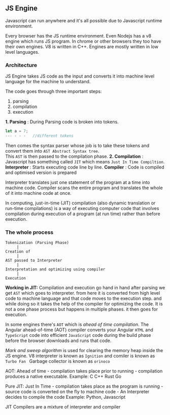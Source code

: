 ## JS Engine

Javascript can run anywhere and it's all possible due to Javascript runtime environment. 
[](../../images/cor-js-06.png)

Every browser has the JS runtime environment. Even Nodejs has a v8 engine which runs JS program. In chrome or other browsers they too have their own engines. V8 is written in C++. Engines are mostly written in low level languages. 

### Architecture

JS Engine takes JS code as the input and converts it into machine level language for the machine to understand. 

The code goes through three important steps: 
1. parsing
2. compilation 
3. execution

**1. Parsing** : During Parsing code is broken into tokens. 
```js
let a = 7;
--- - - -   //different tokens
```
Then comes the syntax parser whose job is to take these tokens and convert them into ``AST Abstract Syntax tree``.  
[](../../images/core-j-07.png)
This ``AST`` is then passed to the compilation phase. 
**2. Compilation** : 
Javascript has something called ``JIT`` which means ``Just In Time Compiltion``. 
  **Interpreter** : Starts executing code line by line. 
  **Compiler** : Code is compiled and optimised version is prepared 

Interpreter translates just one statement of the program at a time into machine code. Compiler scans the entire program and translates the whole of it into machine code at once.

In computing, just-in-time (JIT) compilation (also dynamic translation or run-time compilations) is a way of executing computer code that involves compilation during execution of a program (at run time) rather than before execution.

### The whole process
```
Tokenization (Parsing Phase)
     |
Creation of 
     | 
AST passed to Interpreter 
     |
Interpretation and optimizing using compiler 
     |
Execution
```
**Working in JIT:**
Compilation and execution go hand in hand after parsing we get ``AST`` which goes to interpreter. from here it is converted from high level code to machine language and that code moves to the execution step. and while doing so it takes the help of the compiler for optimizing the code. It is not a one phase process but happens in multiple phases. it then goes for execution. 

In some engines there's ``AOT`` which is _ahead of time compilation_. The Angular ahead-of-time (AOT) compiler converts your Angular ``HTML`` and ``TypeScript`` code into efficient ``JavaScript`` code during the build phase before the browser downloads and runs that code. 

_Mark and sweep algorithm_ is used for clearing the memory heap inside the JS engine. 
V8 interpreter is known as ``Ignition``
and comiler is known as ``Turbo Fan ``
Garbage collector is known as ``orinoco``
[](../../images/core-js-08.png)

AOT: Ahead of time 
    - compilation takes place prior to running
    - compilation produces a native executable.
    Example: C  C++ Rust Go

Pure JIT: Just In Time
    - compilation takes place as the program is running 
    - source code is converted on the fly to machine code
    - An Interpreter decides to compile the code 
    Example: Python, Javascript

JIT Compilers are a mixture of interpreter and compiler 